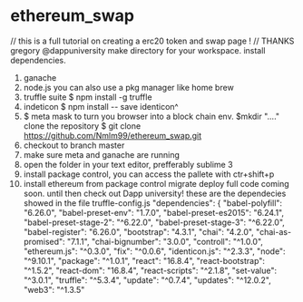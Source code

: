 # ethereum_swap
// this is a full tutorial on creating a erc20 token and swap page !
// THANKS gregory @dappuniversity
make directory for your workspace.
install dependencies.
1. ganache
2. node.js you can also use a pkg manager like home brew
3. truffle suite $ npm install -g truffle
4. indeticon $ npm install -- save identicon^
5. $ meta mask to turn you browser into a block chain env.
$mkdir "...."
clone the repository
$ git clone https://github.com/Nmlm99/ethereum_swap.git
3. checkout to branch master
4. make sure meta and ganache are running
5. open the folder in your text editor, prefferably sublime 3
6. install package control, you can access the pallete with ctr+shift+p
7. install ethereum from package control
migrate
deploy
full code coming soon. until then check out Dapp university!
 these are the dependecies showed in the file truffle-config.js
 "dependencies": {
        "babel-polyfill": "6.26.0",
        "babel-preset-env": "1.7.0",
        "babel-preset-es2015": "6.24.1",
        "babel-preset-stage-2": "^6.22.0",
        "babel-preset-stage-3": "^6.22.0",
        "babel-register": "6.26.0",
        "bootstrap": "4.3.1",
        "chai": "4.2.0",
        "chai-as-promised": "7.1.1",
        "chai-bignumber": "3.0.0",
        "controll": "^1.0.0",
        "ethereum.js": "^0.3.0",
        "fix": "^0.0.6",
        "identicon.js": "^2.3.3",
        "node": "^9.10.1",
        "package": "^1.0.1",
        "react": "16.8.4",
        "react-bootstrap": "^1.5.2",
        "react-dom": "16.8.4",
        "react-scripts": "^2.1.8",
        "set-value": "^3.0.1",
        "truffle": "^5.3.4",
        "update": "^0.7.4",
        "updates": "^12.0.2",
        "web3": "^1.3.5"
